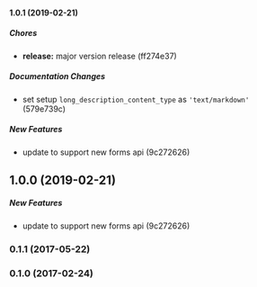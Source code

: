 #### 1.0.1 (2019-02-21)

##### Chores

* **release:**  major version release (ff274e37)

##### Documentation Changes

*  set setup `long_description_content_type` as `'text/markdown'` (579e739c)

##### New Features

*  update to support new forms api (9c272626)

## 1.0.0 (2019-02-21)

##### New Features

*  update to support new forms api (9c272626)

### 0.1.1 (2017-05-22)

### 0.1.0 (2017-02-24)
